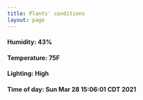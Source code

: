 ```yaml
---
title: Plants' conditions
layout: page
---
```



#### Humidity: 43%
#### Temperature: 75F
#### Lighting: High
#### Time of day: Sun Mar 28 15:06:01 CDT 2021
